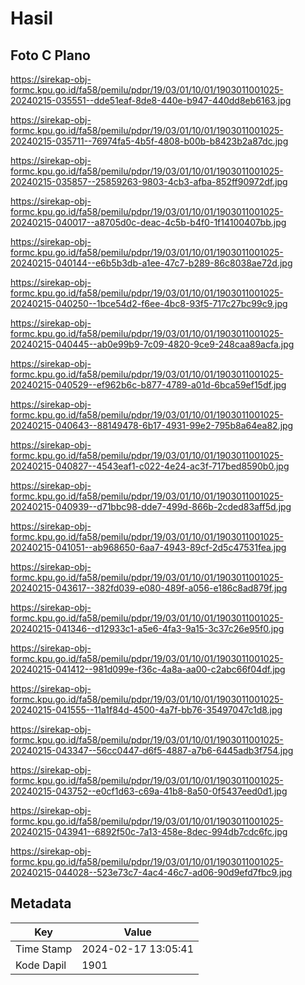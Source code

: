 # Hasil

## Foto C Plano

https://sirekap-obj-formc.kpu.go.id/fa58/pemilu/pdpr/19/03/01/10/01/1903011001025-20240215-035551--dde51eaf-8de8-440e-b947-440dd8eb6163.jpg

https://sirekap-obj-formc.kpu.go.id/fa58/pemilu/pdpr/19/03/01/10/01/1903011001025-20240215-035711--76974fa5-4b5f-4808-b00b-b8423b2a87dc.jpg

https://sirekap-obj-formc.kpu.go.id/fa58/pemilu/pdpr/19/03/01/10/01/1903011001025-20240215-035857--25859263-9803-4cb3-afba-852ff90972df.jpg

https://sirekap-obj-formc.kpu.go.id/fa58/pemilu/pdpr/19/03/01/10/01/1903011001025-20240215-040017--a8705d0c-deac-4c5b-b4f0-1f14100407bb.jpg

https://sirekap-obj-formc.kpu.go.id/fa58/pemilu/pdpr/19/03/01/10/01/1903011001025-20240215-040144--e6b5b3db-a1ee-47c7-b289-86c8038ae72d.jpg

https://sirekap-obj-formc.kpu.go.id/fa58/pemilu/pdpr/19/03/01/10/01/1903011001025-20240215-040250--1bce54d2-f6ee-4bc8-93f5-717c27bc99c9.jpg

https://sirekap-obj-formc.kpu.go.id/fa58/pemilu/pdpr/19/03/01/10/01/1903011001025-20240215-040445--ab0e99b9-7c09-4820-9ce9-248caa89acfa.jpg

https://sirekap-obj-formc.kpu.go.id/fa58/pemilu/pdpr/19/03/01/10/01/1903011001025-20240215-040529--ef962b6c-b877-4789-a01d-6bca59ef15df.jpg

https://sirekap-obj-formc.kpu.go.id/fa58/pemilu/pdpr/19/03/01/10/01/1903011001025-20240215-040643--88149478-6b17-4931-99e2-795b8a64ea82.jpg

https://sirekap-obj-formc.kpu.go.id/fa58/pemilu/pdpr/19/03/01/10/01/1903011001025-20240215-040827--4543eaf1-c022-4e24-ac3f-717bed8590b0.jpg

https://sirekap-obj-formc.kpu.go.id/fa58/pemilu/pdpr/19/03/01/10/01/1903011001025-20240215-040939--d71bbc98-dde7-499d-866b-2cded83aff5d.jpg

https://sirekap-obj-formc.kpu.go.id/fa58/pemilu/pdpr/19/03/01/10/01/1903011001025-20240215-041051--ab968650-6aa7-4943-89cf-2d5c47531fea.jpg

https://sirekap-obj-formc.kpu.go.id/fa58/pemilu/pdpr/19/03/01/10/01/1903011001025-20240215-043617--382fd039-e080-489f-a056-e186c8ad879f.jpg

https://sirekap-obj-formc.kpu.go.id/fa58/pemilu/pdpr/19/03/01/10/01/1903011001025-20240215-041346--d12933c1-a5e6-4fa3-9a15-3c37c26e95f0.jpg

https://sirekap-obj-formc.kpu.go.id/fa58/pemilu/pdpr/19/03/01/10/01/1903011001025-20240215-041412--981d099e-f36c-4a8a-aa00-c2abc66f04df.jpg

https://sirekap-obj-formc.kpu.go.id/fa58/pemilu/pdpr/19/03/01/10/01/1903011001025-20240215-041555--11a1f84d-4500-4a7f-bb76-35497047c1d8.jpg

https://sirekap-obj-formc.kpu.go.id/fa58/pemilu/pdpr/19/03/01/10/01/1903011001025-20240215-043347--56cc0447-d6f5-4887-a7b6-6445adb3f754.jpg

https://sirekap-obj-formc.kpu.go.id/fa58/pemilu/pdpr/19/03/01/10/01/1903011001025-20240215-043752--e0cf1d63-c69a-41b8-8a50-0f5437eed0d1.jpg

https://sirekap-obj-formc.kpu.go.id/fa58/pemilu/pdpr/19/03/01/10/01/1903011001025-20240215-043941--6892f50c-7a13-458e-8dec-994db7cdc6fc.jpg

https://sirekap-obj-formc.kpu.go.id/fa58/pemilu/pdpr/19/03/01/10/01/1903011001025-20240215-044028--523e73c7-4ac4-46c7-ad06-90d9efd7fbc9.jpg


## Metadata

| Key        | Value               |
| ---------- | ------------------- |
| Time Stamp | 2024-02-17 13:05:41 |
| Kode Dapil | 1901                |



